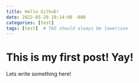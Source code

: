```yaml
---
title: Hello Github!
date: 2022-05-29 18:14:00 -800
categories: [test]
tags: [test]  # TAG should always be lowercase
---
```


# This is my first post! Yay!

Lets write something here!
